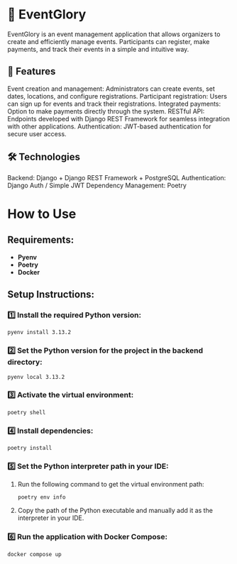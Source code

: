 # 🎉 EventGlory

EventGlory is an event management application that allows organizers to create and efficiently manage events. Participants can register, make payments, and track their events in a simple and intuitive way.

## 🚀 Features

Event creation and management: Administrators can create events, set dates, locations, and configure registrations.
Participant registration: Users can sign up for events and track their registrations.
Integrated payments: Option to make payments directly through the system.
RESTful API: Endpoints developed with Django REST Framework for seamless integration with other applications.
Authentication: JWT-based authentication for secure user access.

## 🛠️ Technologies

Backend: Django + Django REST Framework + PostgreSQL
Authentication: Django Auth / Simple JWT
Dependency Management: Poetry

# How to Use

## Requirements:

- **Pyenv**
- **Poetry**
- **Docker**

## Setup Instructions:

### 1️⃣ Install the required Python version:

```
pyenv install 3.13.2
```

### 2️⃣ Set the Python version for the project in the backend directory:

```
pyenv local 3.13.2
```

### 3️⃣ Activate the virtual environment:

```
poetry shell
```

### 4️⃣ Install dependencies:

```
poetry install
```

### 5️⃣ Set the Python interpreter path in your IDE:

1. Run the following command to get the virtual environment path:
   ```
   poetry env info
   ```
2. Copy the path of the Python executable and manually add it as the interpreter in your IDE.

### 6️⃣ Run the application with Docker Compose:

```
docker compose up
```
